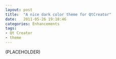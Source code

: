 ```yaml
---
layout: post
title:  "A nice dark color theme for QtCreator"
date:   2011-05-26 19:18:46
categories: Enhancements
tags:
- Qt Creator
- theme
---
```


(PLACEHOLDER)
